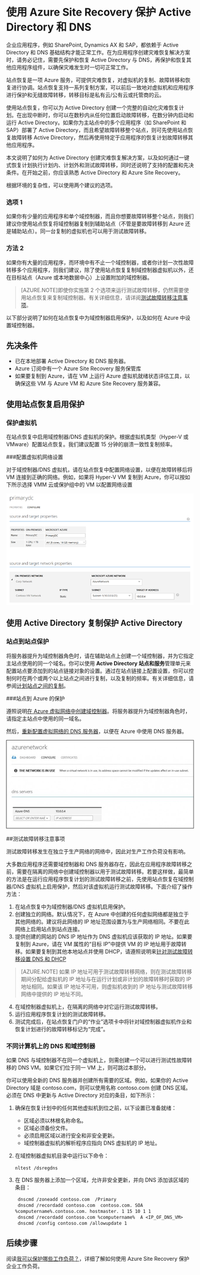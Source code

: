 <properties
	pageTitle="使用 Azure Site Recovery 保护 Active Directory 和 DNS | Azure" 
	description="本文介绍如何使用 Azure Site Recovery 为 Active Directory 实现灾难恢复解决方案。" 
	services="site-recovery" 
	documentationCenter="" 
	authors="prateek9us" 
	manager="abhiag" 
	editor=""/>

<tags
	ms.service="site-recovery"
	ms.date="06/13/2016"
	wacn.date="07/11/2016"/>

# 使用 Azure Site Recovery 保护 Active Directory 和 DNS

企业应用程序，例如 SharePoint, Dynamics AX 和 SAP，都依赖于 Active Directory 和 DNS 基础结构才能正常工作。在为应用程序创建灾难恢复解决方案时，请务必记住，需要先保护和恢复 Active Directory 与 DNS，再保护和恢复其他应用程序组件，以确保灾难发生时一切可正常工作。

站点恢复是一项 Azure 服务，可提供灾难恢复，对虚拟机的复制、故障转移和恢复进行协调。站点恢复支持一系列复制方案，可以前后一致地对虚拟机和应用程序进行保护和无缝故障转移，转移目标是私有云/公有云或托管商的云。

使用站点恢复，你可以为 Active Directory 创建一个完整的自动化灾难恢复计划。在出现中断时，你可以在数秒内从任何位置启动故障转移，在数分钟内启动和运行 Active Directory。如果你为主站点中的多个应用程序（如 SharePoint 和 SAP）部署了 Active Directory，而且希望故障转移整个站点，则可先使用站点恢复故障转移 Active Directory，然后再使用特定于应用程序的恢复计划故障转移其他应用程序。

本文说明了如何为 Active Directory 创建灾难恢复解决方案，以及如何通过一键式恢复计划执行计划内、计划外和测试故障转移，同时还说明了支持的配置和先决条件。在开始之前，你应该熟悉 Active Directory 和 Azure Site Recovery。

根据环境的复杂性，可以使用两个建议的选项。

### 选项 1

如果你有少量的应用程序和单个域控制器，而且你想要故障转移整个站点，则我们建议你使用站点恢复将域控制器复制到辅助站点（不管是要故障转移到 Azure 还是辅助站点）。同一台复制的虚拟机也可以用于测试故障转移。

### 方法 2

如果你有大量的应用程序，而环境中有不止一个域控制器，或者你计划一次性故障转移多个应用程序，则我们建议，除了使用站点恢复复制域控制器虚拟机以外，还在目标站点（Azure 或本地数据中心）上设置附加的域控制器。

>[AZURE.NOTE]即使你实施第 2 个选项来运行测试故障转移，仍然需要使用站点恢复来复制域控制器。有关详细信息，请详阅[测试故障转移注意事项](#considerations-for-test-failover)。


以下部分说明了如何在站点恢复中为域控制器启用保护，以及如何在 Azure 中设置域控制器。


## 先决条件

- 已在本地部署 Active Directory 和 DNS 服务器。
- Azure 订阅中有一个 Azure Site Recovery 服务保管库 
- 如果要复制到 Azure，请在 VM 上运行 Azure 虚拟机就绪状态评估工具，以确保这些 VM 与 Azure VM 和 Azure Site Recovery 服务兼容。


## 使用站点恢复启用保护


### 保护虚拟机

在站点恢复中启用域控制器/DNS 虚拟机的保护。根据虚拟机类型（Hyper-V 或 VMware）配置站点恢复。我们建议配置 15 分钟的崩溃一致性复制频率。

###配置虚拟机网络设置

对于域控制器/DNS 虚拟机，请在站点恢复中配置网络设置，以便在故障转移后将 VM 连接到正确的网络。例如，如果将 Hyper-V VM 复制到 Azure，你可以按如下所示选择 VMM 云或保护组中的 VM 以配置网络设置

![VM 网络设置](./media/site-recovery-active-directory/VM-Network-Settings.png)

## 使用 Active Directory 复制保护 Active Directory 

### 站点到站点保护

将服务器提升为域控制器角色时，请在辅助站点上创建一个域控制器，并为它指定主站点使用的同一个域名。你可以使用 **Active Directory 站点和服务**管理单元来配置站点要添加到的站点链接对象的设置。通过在站点链接上配置设置，你可以控制何时在两个或两个以上站点之间进行复制，以及复制的频率。有关详细信息，请参阅[计划站点之间的复制](https://technet.microsoft.com/zh-cn/library/cc731862.aspx)。

###站点到 Azure 的保护


遵照说明[在 Azure 虚拟网络中创建域控制器](/documentation/articles/active-directory-install-replica-active-directory-domain-controller/)。将服务器提升为域控制器角色时，请指定主站点中使用的同一域名。

然后，[重新配置虚拟网络的 DNS 服务器](/documentation/articles/active-directory-install-replica-active-directory-domain-controller/#reconfigure-dns-server-for-the-virtual-network)，以便在 Azure 中使用 DNS 服务器。

  
![Azure 网络](./media/site-recovery-active-directory/azure-network.png)

##<a id="considerations-for-test-failover"></a>测试故障转移注意事项

测试故障转移发生在独立于生产网络的网络中，因此对生产工作负荷没有影响。

大多数应用程序还需要域控制器和 DNS 服务器存在，因此在应用程序故障转移之前，需要在隔离的网络中创建域控制器以用于测试故障转移。若要这样做，最简单的方法是在运行应用程序恢复计划的测试故障转移之前，先使用站点恢复在域控制器/DNS 虚拟机上启用保护，然后对该虚拟机运行测试故障转移。下面介绍了操作方法：

1. 在站点恢复中为域控制器/DNS 虚拟机启用保护。
2. 创建独立的网络。默认情况下，在 Azure 中创建的任何虚拟网络都是独立于其他网络的。建议将此网络的 IP 地址范围设置为与生产网络相同。不要在此网络上启用站点到站点连接。
3. 提供创建的网站的 DNS IP 地址作为 DNS 虚拟机应该获取的 IP 地址。如果要复制到 Azure，请在 VM 属性的“目标 IP”中提供 VM 的 IP 地址用于故障转移。如果要复制到其他本地站点并使用 DHCP，请遵照说明来[针对测试故障转移设置 DNS 和 DHCP](/documentation/articles/site-recovery-failover/#prepare-dhcp) 

>[AZURE.NOTE] 如果 IP 地址可用于测试故障转移网络，则在测试故障转移期间分配给虚拟机的 IP 地址与在运行计划或非计划的故障转移时获取的 IP 地址相同。如果该 IP 地址不可用，则虚拟机收到的 IP 地址与测试故障转移网络中提供的 IP 地址不同。

4. 在域控制器虚拟机上，在隔离的网络中对它运行测试故障转移。 
5. 运行应用程序恢复计划的测试故障转移。
6. 测试完成后，在站点恢复门户的“作业”选项卡中将针对域控制器虚拟机作业和恢复计划进行的故障转移标记为“完成”。 

### 不同计算机上的 DNS 和域控制器
 
如果 DNS 与域控制器不在同一个虚拟机上，则需创建一个可以进行测试性故障转移的 DNS VM。如果它们位于同一 VM 上，则可跳过本部分。

你可以使用全新的 DNS 服务器并创建所有需要的区域。例如，如果你的 Active Directory 域是 contoso.com，则可以使用名称 contoso.com 创建 DNS 区域。必须在 DNS 中更新与 Active Directory 对应的条目，如下所示：

1. 确保在恢复计划中的任何其他虚拟机到位之前，以下设置已准备就绪：

	- 区域必须以林根名称命名。
	- 区域必须备份文件。
	- 必须启用区域以进行安全和非安全更新。
	- 域控制器虚拟机的解析程序应指向 DNS 虚拟机的 IP 地址。

2. 在域控制器虚拟机目录中运行以下命令：

	`nltest /dsregdns`

3. 在 DNS 服务器上添加一个区域，允许非安全更新，并向 DNS 添加该区域的条目：

	    dnscmd /zoneadd contoso.com  /Primary 
	    dnscmd /recordadd contoso.com  contoso.com. SOA %computername%.contoso.com. hostmaster. 1 15 10 1 1 
	    dnscmd /recordadd contoso.com %computername%  A <IP_OF_DNS_VM> 
	    dnscmd /config contoso.com /allowupdate 1


## 后续步骤

阅读[我可以保护哪些工作负荷？](/documentation/articles/site-recovery-workload/)，详细了解如何使用 Azure Site Recovery 保护企业工作负荷。



<!---HONumber=Mooncake_0704_2016-->